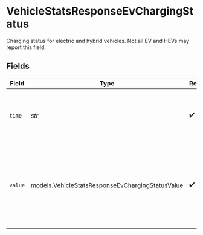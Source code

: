# VehicleStatsResponseEvChargingStatus

Charging status for electric and hybrid vehicles. Not all EV and HEVs may report this field.


## Fields

| Field                                                                                                       | Type                                                                                                        | Required                                                                                                    | Description                                                                                                 | Example                                                                                                     |
| ----------------------------------------------------------------------------------------------------------- | ----------------------------------------------------------------------------------------------------------- | ----------------------------------------------------------------------------------------------------------- | ----------------------------------------------------------------------------------------------------------- | ----------------------------------------------------------------------------------------------------------- |
| `time`                                                                                                      | *str*                                                                                                       | :heavy_check_mark:                                                                                          | UTC timestamp in RFC 3339 format. Example: `2020-01-27T07:06:25Z`.                                          | 2020-01-27T07:06:25Z                                                                                        |
| `value`                                                                                                     | [models.VehicleStatsResponseEvChargingStatusValue](../models/vehiclestatsresponseevchargingstatusvalue.md)  | :heavy_check_mark:                                                                                          | Charging status for electric and hybrid vehicles. Statuses:<br/> unknown - 0,<br/> not charging - 1,<br/> charging - 2. |                                                                                                             |